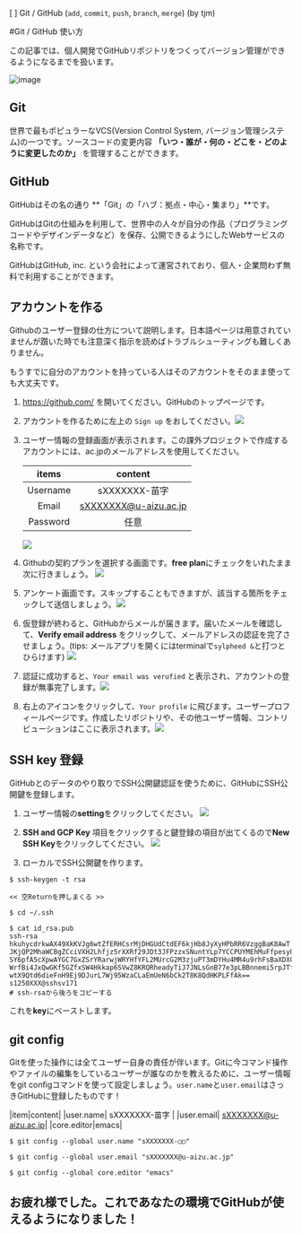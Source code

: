 [ ] Git / GitHub (`add`, `commit`, `push`, `branch`, `merge`) (by tjm)

#Git / GitHub 使い方

この記事では、個人開発でGitHubリポジトリをつくってバージョン管理ができるようになるまでを扱います。

![image](https://github.githubassets.com/images/modules/logos_page/Octocat.png)



## Git

世界で最もポピュラーなVCS(Version Control System, バージョン管理システム)の一つです。ソースコードの変更内容 **「いつ・誰が・何の・どこを・どのように変更したのか」** を管理することができます。

## GitHub

 GitHubはその名の通り **「Git」の「ハブ：拠点・中心・集まり」**です。

GitHubはGitの仕組みを利用して、世界中の人々が自分の作品（プログラミングコードやデザインデータなど）を保存、公開できるようにしたWebサービスの名称です。

GitHubはGitHub, inc. という会社によって運営されており、個人・企業問わず無料で利用することができます。

## アカウントを作る

Githubのユーザー登録の仕方について説明します。日本語ページは用意されていませんが躓いた時でも注意深く指示を読めばトラブルシューティングも難しくありません。

もうすでに自分のアカウントを持っている人はそのアカウントをそのまま使っても大丈夫です。



1. https://github.com/ を開いてください。GitHubのトップページです。

2. アカウントを作るために左上の `Sign up` をおしてください。![](https://github.com/sccp2020/doc-git-github/blob/master/img/pushSignup.png)

3. ユーザー情報の登録画面が表示されます。この課外プロジェクトで作成するアカウントには、ac.jpのメールアドレスを使用してください。

   | **items** |        **content**        |
   | :-------: | :-----------------------: |
   | Username  | sXXXXXXX-苗字 |
   |   Email   |   sXXXXXXX@u-aizu.ac.jp   |
   | Password  |           任意            |

   ![](https://github.com/sccp2020/doc-git-github/blob/master/img/pushSignup.png)

4. Githubの契約プランを選択する画面です。**free plan**にチェックをいれたまま次に行きましょう。 ![](https://github.com/sccp2020/doc-git-github/blob/master/img/selectCourse.png)

5. アンケート画面です。スキップすることもできますが、該当する箇所をチェックして送信しましょう。![](https://github.com/sccp2020/doc-git-github/blob/master/img/github-qestion.png)

6. 仮登録が終わると、GitHubからメールが届きます。届いたメールを確認して、**Verify email address** をクリックして、メールアドレスの認証を完了させましょう。(tips: メールアプリを開くにはterminalで`sylpheed &`と打つとひらけます) ![](https://github.com/sccp2020/doc-git-github/blob/master/img/github-mail-verify.png)

7. 認証に成功すると、`Your email was verufied` と表示され、アカウントの登録が無事完了します。![](https://github.com/sccp2020/doc-git-github/blob/master/img/github-start.png)

8. 右上のアイコンをクリックして、`Your profile` に飛びます。ユーザープロフィールページです。作成したリポジトリや、その他ユーザー情報、コントリビューションはここに表示されます。![](https://github.com/sccp2020/doc-git-github/blob/master/img/github-home.png)

## SSH key 登録

GitHubとのデータのやり取りでSSH公開鍵認証を使うために、GitHubにSSH公開鍵を登録します。
1. ユーザー情報の**setting**をクリックしてください。
![](https://github.com/sccp2020/doc-git-github/blob/master/img/github-sshkey.png)

2. **SSH and GCP Key** 項目をクリックすると鍵登録の項目が出てくるので**New SSH Key**をクリックしてください。
![](https://github.com/sccp2020/doc-git-github/blob/master/img/github-addssh.png)

3. ローカルでSSH公開鍵を作ります。
```
$ ssh-keygen -t rsa

<< 空Returnを押しまくる >>

$ cd ~/.ssh

$ cat id_rsa.pub
ssh-rsa hkuhycdrkwAX49XkKVJg6wtZfERHCsrMjDHGUdCtdEF6kjHb8JyXyHPbRR6VzggBaK8AwT
JKjQP2MhaWCBgZCciVXH2Lhfjz5rXXRf29JDt3JFPzzxSNuntYLp7YCCPUYMEhMuFfpesyQ3jdZxCZ
SY6pfA5cXpwAYGC7GxZSrYRarwjWRYHfYFL2MUrcG2M3zjuPT3mDYHu4MR4u9rhFsBaXDXCCmCVTSJ
WrfBi4JxQwGKf5GZfxSW4Hkkap6SVwZ8KRQRheadyTiJ7JNLsGnB77e3pLBBnnemi5rpJTf3s775ic
wtX9Qtd6dieFnH9Ej9DJurL7Wj95WzaCLaEmUeN6bCk2T8K8QdHKPLFfAk== s1250XXX@sshsv171
# ssh-rsaから後ろをコピーする
```
これを**key**にペーストします。

## git config
Gitを使った操作には全てユーザー自身の責任が伴います。Gitに今コマンド操作やファイルの編集をしているユーザーが誰なのかを教えるために、ユーザー情報をgit configコマンドを使って設定しましょう。`user.name`と`user.email`はさっきGitHubに登録したものです！

|item|content|
|user.name| sXXXXXXX-苗字 |
|user.email| sXXXXXXX@u-aizu.ac.jp|
|core.editor|emacs|

```
$ git config --global user.name "sXXXXXXX-◯◯"

$ git config --global user.email "sXXXXXXX@u-aizu.ac.jp"

$ git config --global core.editor "emacs"
```

## お疲れ様でした。これであなたの環境でGitHubが使えるようになりました！

